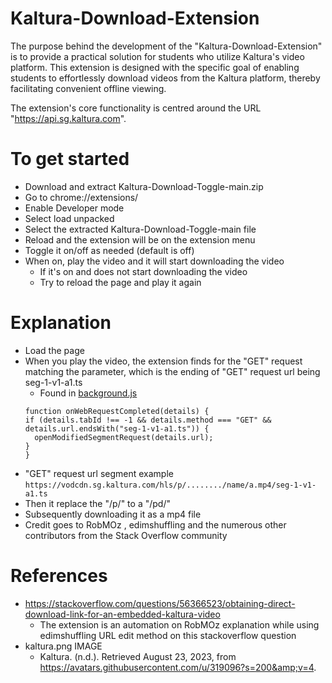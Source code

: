 # Kaltura-Download-Extension
The purpose behind the development of the "Kaltura-Download-Extension" is to provide a practical solution for students who utilize Kaltura's video platform. This extension is designed with the specific goal of enabling students to effortlessly download videos from the Kaltura platform, thereby facilitating convenient offline viewing.

The extension's core functionality is centred around the URL "https://api.sg.kaltura.com".

# To get started 
- Download and extract Kaltura-Download-Toggle-main.zip
- Go to chrome://extensions/
- Enable Developer mode
- Select load unpacked
- Select the extracted Kaltura-Download-Toggle-main file
- Reload and the extension will be on the extension menu 
- Toggle it on/off as needed (default is off)
- When on, play the video and it will start downloading the video
  - If it's on and does not start downloading the video
  - Try to reload the page and play it again

  
# Explanation
- Load the page
- When you play the video, the extension finds for the "GET" request matching the parameter, which is the ending of "GET" request url being seg-1-v1-a1.ts
  - Found in [background.js](background.js)
  ```
  function onWebRequestCompleted(details) {
  if (details.tabId !== -1 && details.method === "GET" && details.url.endsWith("seg-1-v1-a1.ts")) {
    openModifiedSegmentRequest(details.url);
  }
  }
  ```
- "GET" request url segment example  ```https://vodcdn.sg.kaltura.com/hls/p/......../name/a.mp4/seg-1-v1-a1.ts ```
- Then it replace the "/p/" to a "/pd/" 
- Subsequently downloading it as a mp4 file
- Credit goes to RobMOz , edimshuffling and the numerous other contributors from the Stack Overflow community
  
# References
- https://stackoverflow.com/questions/56366523/obtaining-direct-download-link-for-an-embedded-kaltura-video
  - The extension is an automation on RobMOz explanation while using edimshuffling URL edit method on this stackoverflow question 
- kaltura.png IMAGE 
  - Kaltura. (n.d.). Retrieved August 23, 2023, from https://avatars.githubusercontent.com/u/319096?s=200&amp;v=4. 



